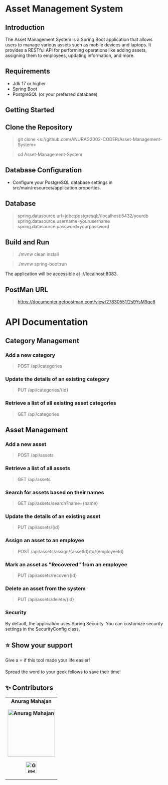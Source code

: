 # Asset Management System

## Introduction

The Asset Management System is a Spring Boot application that allows users to manage various assets such as mobile devices and laptops. It provides a RESTful API for performing operations like adding assets, assigning them to employees, updating information, and more.

## Requirements

- Jdk 17 or higher
- Spring Boot
- PostgreSQL (or your preferred database)

## Getting Started

## Clone the Repository

>git clone <s://github.com/ANURAG2002-CODER/Asset-Management-System>

>cd Asset-Management-System



## Database Configuration

- Configure your PostgreSQL database settings in src/main/resources/application.properties.

## Database
>
>spring.datasource.url=jdbc:postgresql://localhost:5432/yourdb
spring.datasource.username=yourusername
spring.datasource.password=yourpassword

## Build and Run

>./mvnw clean install

>./mvnw spring-boot:run

The application will be accessible at ://localhost:8083.

## PostMan URL

> https://documenter.getpostman.com/view/27830551/2s9YsM9qc8

# API Documentation

## Category Management

### Add a new category

> POST /api/categories

### Update the details of an existing category

> PUT /api/categories/{id}

### Retrieve a list of all existing asset categories

> GET /api/categories

## Asset Management

### Add a new asset

> POST /api/assets

### Retrieve a list of all assets

> GET /api/assets

### Search for assets based on their names

> GET /api/assets/search?name={name}

### Update the details of an existing asset

> PUT /api/assets/{id}

### Assign an asset to an employee

> POST /api/assets/assign/{assetId}/to/{employeeId}

### Mark an asset as "Recovered" from an employee

> PUT /api/assets/recover/{id}

### Delete an asset from the system

> PUT /api/assets/delete/{id}

### Security

By default, the application uses Spring Security. You can customize security settings in the SecurityConfig class.

## ⭐ Show your support

Give a ⭐ if this tool made your life easier!

Spread the word to your geek fellows to save their time!

## ✨ Contributors

<table>
	<tr align="center" style="font-weight:bold">
		<td>
		Anurag Mahajan
		<p align="center">
			<img src = "https://avatars.githubusercontent.com/ANURAG2002-CODER" width="150" height="150" alt="Anurag Mahajan">
		</p>
			<p align="center">
				<a href = "https://github.com/ANURAG2002-CODER">
					<img src = "http://www.iconninja.com/files/241/825/211/round-collaboration-social-github-code-circle-network-icon.svg" width="36" height = "36" alt="GitHub"/>
				</a>
			</p>
		</td>
	</tr>
</table>
